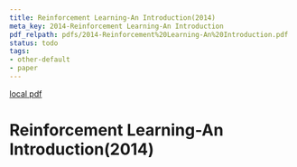 ```yaml
---
title: Reinforcement Learning-An Introduction(2014)
meta_key: 2014-Reinforcement Learning-An Introduction
pdf_relpath: pdfs/2014-Reinforcement%20Learning-An%20Introduction.pdf
status: todo
tags:
- other-default
- paper
---
```


[local pdf](../../../pdfs/2014-Reinforcement%20Learning-An%20Introduction.pdf)

# Reinforcement Learning-An Introduction(2014)
